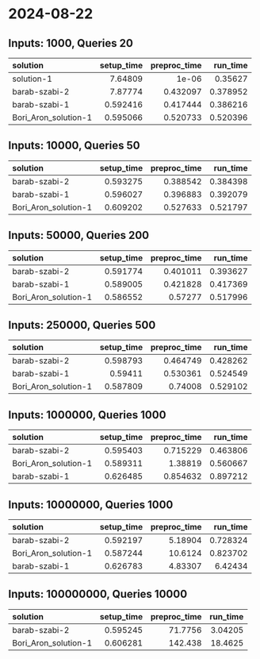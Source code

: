 # 2024-08-22

## Inputs: 1000, Queries 20

| solution             |   setup_time |   preproc_time |   run_time |
|:---------------------|-------------:|---------------:|-----------:|
| solution-1           |     7.64809  |       1e-06    |   0.35627  |
| barab-szabi-2        |     7.87774  |       0.432097 |   0.378952 |
| barab-szabi-1        |     0.592416 |       0.417444 |   0.386216 |
| Bori_Aron_solution-1 |     0.595066 |       0.520733 |   0.520396 |

## Inputs: 10000, Queries 50

| solution             |   setup_time |   preproc_time |   run_time |
|:---------------------|-------------:|---------------:|-----------:|
| barab-szabi-2        |     0.593275 |       0.388542 |   0.384398 |
| barab-szabi-1        |     0.596027 |       0.396883 |   0.392079 |
| Bori_Aron_solution-1 |     0.609202 |       0.527633 |   0.521797 |

## Inputs: 50000, Queries 200

| solution             |   setup_time |   preproc_time |   run_time |
|:---------------------|-------------:|---------------:|-----------:|
| barab-szabi-2        |     0.591774 |       0.401011 |   0.393627 |
| barab-szabi-1        |     0.589005 |       0.421828 |   0.417369 |
| Bori_Aron_solution-1 |     0.586552 |       0.57277  |   0.517996 |

## Inputs: 250000, Queries 500

| solution             |   setup_time |   preproc_time |   run_time |
|:---------------------|-------------:|---------------:|-----------:|
| barab-szabi-2        |     0.598793 |       0.464749 |   0.428262 |
| barab-szabi-1        |     0.59411  |       0.530361 |   0.524549 |
| Bori_Aron_solution-1 |     0.587809 |       0.74008  |   0.529102 |

## Inputs: 1000000, Queries 1000

| solution             |   setup_time |   preproc_time |   run_time |
|:---------------------|-------------:|---------------:|-----------:|
| barab-szabi-2        |     0.595403 |       0.715229 |   0.463806 |
| Bori_Aron_solution-1 |     0.589311 |       1.38819  |   0.560667 |
| barab-szabi-1        |     0.626485 |       0.854632 |   0.897212 |

## Inputs: 10000000, Queries 1000

| solution             |   setup_time |   preproc_time |   run_time |
|:---------------------|-------------:|---------------:|-----------:|
| barab-szabi-2        |     0.592197 |        5.18904 |   0.728324 |
| Bori_Aron_solution-1 |     0.587244 |       10.6124  |   0.823702 |
| barab-szabi-1        |     0.626783 |        4.83307 |   6.42434  |

## Inputs: 100000000, Queries 10000

| solution             |   setup_time |   preproc_time |   run_time |
|:---------------------|-------------:|---------------:|-----------:|
| barab-szabi-2        |     0.595245 |        71.7756 |    3.04205 |
| Bori_Aron_solution-1 |     0.606281 |       142.438  |   18.4625  |